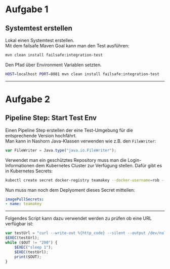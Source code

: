 # Aufgabe 1

## Systemtest erstellen
Lokal einen Systemtest erstellen.  
Mit dem failsafe Maven Goal kann man den Test ausführen:
```bash
mvn clean install failsafe:integration-test
```
Den Pfad über Environment Variablen setzten.
```bash
HOST=localhost PORT=8081 mvn clean install failsafe:integration-test
```
---
 
# Aufgabe 2

## Pipeline Step: Start Test Env
Einen Pipeline Step erstellen der eine Test-Umgebung für die entsprechende Version hochfährt.  
Man kann in Nashorn Java-Klassen verwenden wie z.B. den `FileWriter`:
```javascript
var FileWriter = Java.type("java.io.FileWriter");
```
Verwendet man ein geschütztes Repository muss man die Login-Informationen dem Kubernetes Cluster zur Verfügung stellen. Dafür gibt es in Kubernetes Secrets:
```bash
kubectl create secret docker-registry teamakey --docker-username=rob --docker-password=1234 --docker-email=robert.brem@adesso.ch --docker-server=teama.disruptor.ninja:30500
```
Nun muss man noch dem Deplyoment dieses Secret mitteilen:
```yaml
imagePullSecrets:
- name: teamakey
```

---

Folgendes Script kann dazu verwendet werden zu prüfen ob eine URL verfügbar ist:
```javascript
var testUrl = "curl --write-out %{http_code} --silent --output /dev/null http://teama.disruptor.ninja:31080/cars/resources/cars --max-time 2";
$EXEC(testUrl);
while ($OUT != "200") {
    $EXEC("sleep 1");
    $EXEC(testUrl);
    print($OUT);
}
```
